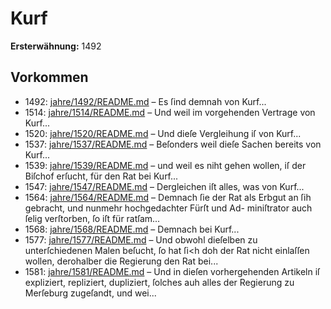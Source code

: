 # Kurf

**Ersterwähnung:** 1492

## Vorkommen
- 1492: [jahre/1492/README.md](../jahre/1492/README.md) – Es ſind demnah von Kurf...
- 1514: [jahre/1514/README.md](../jahre/1514/README.md) – Und weil im vorgehenden Vertrage von Kurf...
- 1520: [jahre/1520/README.md](../jahre/1520/README.md) – Und dieſe Vergleihung iſ von Kurf...
- 1537: [jahre/1537/README.md](../jahre/1537/README.md) – Beſonders weil dieſe Sachen
bereits von Kurf...
- 1539: [jahre/1539/README.md](../jahre/1539/README.md) – und weil es niht gehen
wollen, iſ der Biſchof erſucht, für den Rat bei Kurf...
- 1547: [jahre/1547/README.md](../jahre/1547/README.md) – Dergleichen
iſt alles, was von Kurf...
- 1564: [jahre/1564/README.md](../jahre/1564/README.md) – Demnach ſie der Rat als Erbgut an
ſih gebracht, und nunmehr hochgedachter Fürſt und Ad-
miniſtrator auch ſelig verſtorben, ſo iſt für ratſam...
- 1568: [jahre/1568/README.md](../jahre/1568/README.md) – Demnach bei Kurf...
- 1577: [jahre/1577/README.md](../jahre/1577/README.md) – Und obwohl dieſelben
zu unterſchiedenen Malen beſucht, ſo hat ſi<h doh der
Rat nicht einlaſſen wollen, derohalber die Regierung den
Rat bei...
- 1581: [jahre/1581/README.md](../jahre/1581/README.md) – Und in dieſen vorhergehenden Artikeln iſ expliziert,
repliziert, dupliziert, ſolches auh alles der Regierung zu
Merſeburg zugeſandt, und wei...
